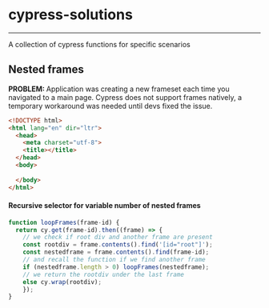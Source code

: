 <h1> cypress-solutions</h1>
<hr/></hr>
A collection of cypress functions for specific scenarios
<h2> Nested frames </h2>
<b> PROBLEM: </b> Application was creating a new frameset each time you navigated to a main page. Cypress does not support frames natively, a temporary workaround was needed until devs fixed the issue.

```html
<!DOCTYPE html>
<html lang="en" dir="ltr">
  <head>
    <meta charset="utf-8">
    <title></title>
  </head>
  <body>
    
  </body>
</html>
```

<h4> Recursive selector for variable number of nested frames </h4>

```typescript
function loopFrames(frame-id) {
  return cy.get(frame-id).then((frame) => {
    // we check if root div and another frame are present
    const rootdiv = frame.contents().find('[id="root"]');
    const nestedframe = frame.contents().find(frame-id);
    // and recall the function if we find another frame
    if (nestedframe.length > 0) loopFrames(nestedframe);
    // we return the rootdiv under the last frame
    else cy.wrap(rootdiv);
    });
}
```
